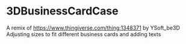 # 3DBusinessCardCase

A remix of https://www.thingiverse.com/thing:1348371 by YSoft_be3D
Adjusting sizes to fit different business cards and adding texts
